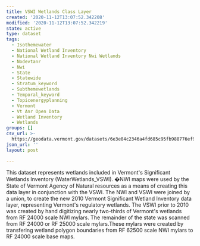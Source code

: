 ```yaml
---
title: VSWI Wetlands Class Layer
created: '2020-11-12T13:07:52.342208'
modified: '2020-11-12T13:07:52.342219'
state: active
type: dataset
tags:
  - Isothemewater
  - National Wetland Inventory
  - National Wetland Inventory Nwi Wetlands
  - Nodevtanr
  - Nwi
  - State
  - Statewide
  - Stratum_keyword
  - Subthemewetlands
  - Temporal_keyword
  - Topicenergyplanning
  - Vermont
  - Vt Anr Open Data
  - Wetland Inventory
  - Wetlands
groups: []
csv_url: >-
  https://geodata.vermont.gov/datasets/6e3e04c2346a4fd685c95fb988776ef9_193.csv?outSR=%7B%22latestWkid%22%3A32145%2C%22wkid%22%3A32145%7D
json_url: ''
layout: post

---
```

<div style='text-align:Left;'><div><p><span>This dataset represents wetlands included in Vermont's Significant Wetlands Inventory (WaterWetlands_VSWI). �NWI maps were used by the State of Vermont Agency of Natural resources as a means of creating this data layer in conjunction with the VSWI. The NWI and VSWI were joined by a union, to create the new 2010 Vermont Significant Wetland Inventory data layer, representing Vermont's regulatory wetlands. The VSWI prior to 2010 was created by hand digitizing nearly two-thirds of Vermont's wetlands from RF 24000 scale NWI mylars. The remainder of the state was scanned from RF 24000 or RF 25000 scale mylars.These mylars were created by transfering wetland polygon boundaries from RF 62500 scale NWI mylars to RF 24000 scale base maps.</span></p></div></div>
